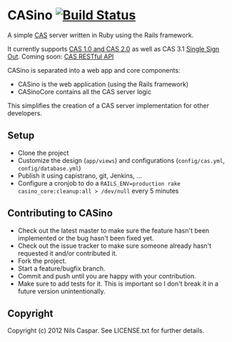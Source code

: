 # CASino [![Build Status](https://secure.travis-ci.org/pencil/CASino.png?branch=master)](https://travis-ci.org/pencil/CASino)

A simple [CAS](http://www.jasig.org/cas) server written in Ruby using the Rails framework.

It currently supports [CAS 1.0 and CAS 2.0](http://www.jasig.org/cas/protocol) as well as CAS 3.1 [Single Sign Out](https://wiki.jasig.org/display/CASUM/Single+Sign+Out). Coming soon: [CAS RESTful API](https://wiki.jasig.org/display/CASUM/RESTful+API)

CASino is separated into a web app and core components:

* CASino is the web application (using the Rails framework)
* CASinoCore contains all the CAS server logic

This simplifies the creation of a CAS server implementation for other developers.

## Setup

* Clone the project
* Customize the design (`app/views`) and configurations (`config/cas.yml`, `config/database.yml`)
* Publish it using capistrano, git, Jenkins, ...
* Configure a cronjob to do a `RAILS_ENV=production rake casino_core:cleanup:all > /dev/null` every 5 minutes

## Contributing to CASino

* Check out the latest master to make sure the feature hasn't been implemented or the bug hasn't been fixed yet.
* Check out the issue tracker to make sure someone already hasn't requested it and/or contributed it.
* Fork the project.
* Start a feature/bugfix branch.
* Commit and push until you are happy with your contribution.
* Make sure to add tests for it. This is important so I don't break it in a future version unintentionally.

## Copyright

Copyright (c) 2012 Nils Caspar. See LICENSE.txt for further details.
